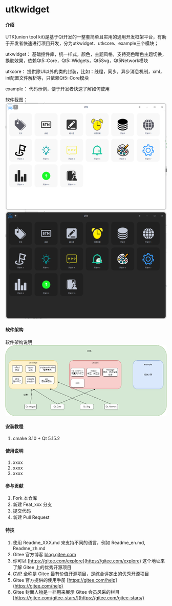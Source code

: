 # utkwidget

#### 介绍
UTK(union tool kit)是基于Qt开发的一整套简单且实用的通用开发框架平台，有助于开发者快速进行项目开发，分为utkwidget、utkcore、example三个模块；

utkwidget：
基础控件库，统一样式，颜色，主题风格，支持亮色暗色主题切换，换肤效果，依赖Qt5::Core，Qt5::Widgets，Qt5Svg，Qt5Network模块

utkcore：
提供除UI以外的类的封装，比如：线程，同步，异步消息机制，xml，ini配置文件解析等，只依赖Qt5::Core模块

example：
代码示例，便于开发者快速了解如何使用

软件截图：
![输入图片说明](doc/example_light.png)
![输入图片说明](doc/example_dark.png)

#### 软件架构
软件架构说明
![输入图片说明](utk-framework.png)

#### 安装教程

1.  cmake 3.10 + Qt 5.15.2

#### 使用说明

1.  xxxx
2.  xxxx
3.  xxxx

#### 参与贡献

1.  Fork 本仓库
2.  新建 Feat_xxx 分支
3.  提交代码
4.  新建 Pull Request


#### 特技

1.  使用 Readme\_XXX.md 来支持不同的语言，例如 Readme\_en.md, Readme\_zh.md
2.  Gitee 官方博客 [blog.gitee.com](https://blog.gitee.com)
3.  你可以 [https://gitee.com/explore](https://gitee.com/explore) 这个地址来了解 Gitee 上的优秀开源项目
4.  [GVP](https://gitee.com/gvp) 全称是 Gitee 最有价值开源项目，是综合评定出的优秀开源项目
5.  Gitee 官方提供的使用手册 [https://gitee.com/help](https://gitee.com/help)
6.  Gitee 封面人物是一档用来展示 Gitee 会员风采的栏目 [https://gitee.com/gitee-stars/](https://gitee.com/gitee-stars/)
